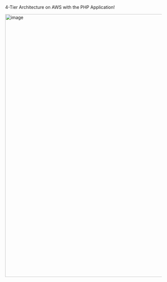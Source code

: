 4-Tier Architecture on AWS with the PHP Application!




<img width="844" alt="image" src="https://github.com/victorwokili/AWS-Advanced/assets/18079443/703e0265-97b2-414b-8481-b67b0be2a1f6">
